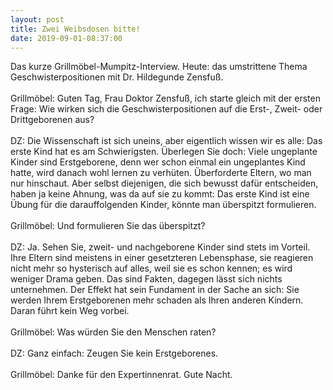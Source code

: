 ```yaml
---
layout: post
title: Zwei Weibsdosen bitte!
date: 2019-09-01-08:37:00
---
```


Das kurze Grillmöbel-Mumpitz-Interview. Heute: das umstrittene Thema Geschwisterpositionen
mit Dr. Hildegunde Zensfuß.
<br><br>
Grillmöbel: Guten Tag, Frau Doktor Zensfuß, ich starte gleich mit der ersten Frage: Wie wirken sich die Geschwisterpositionen auf die Erst-, Zweit- oder Drittgeborenen aus?
<br><br>
DZ: Die Wissenschaft ist sich uneins, aber eigentlich wissen wir es alle: Das erste Kind hat es am Schwierigsten. Überlegen Sie doch: Viele ungeplante Kinder sind Erstgeborene, denn wer schon einmal ein ungeplantes Kind hatte, wird danach wohl lernen zu verhüten. Überforderte Eltern, wo man nur hinschaut. Aber selbst diejenigen, die sich bewusst dafür entscheiden, haben ja keine Ahnung, was da auf sie zu kommt: Das erste Kind ist eine Übung für die darauffolgenden Kinder, könnte man überspitzt formulieren.
<br><br>
Grillmöbel: Und formulieren Sie das überspitzt?
<br><br>
DZ: Ja. Sehen Sie, zweit- und nachgeborene Kinder sind stets im Vorteil. Ihre Eltern sind meistens in einer gesetzteren Lebensphase, sie reagieren nicht mehr so hysterisch auf alles, weil sie es schon kennen; es wird weniger Drama geben. Das sind Fakten, dagegen lässt sich nichts unternehmen. Der Effekt hat sein Fundament in der Sache an sich: Sie werden Ihrem Erstgeborenen mehr schaden als Ihren anderen Kindern. Daran führt kein Weg vorbei.
<br><br>
Grillmöbel: Was würden Sie den Menschen raten?
<br><br>
DZ: Ganz einfach: Zeugen Sie kein Erstgeborenes.
<br><br>
Grillmöbel: Danke für den Expertinnenrat. Gute Nacht.
